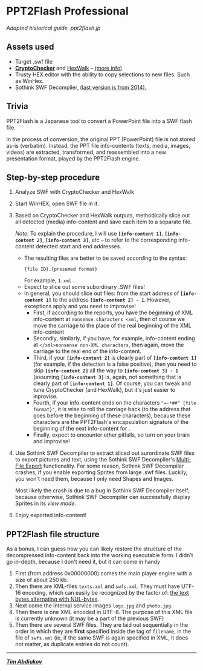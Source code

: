 # PPT2Flash Professional
*Adapted historical guide. ppt2flash.jp*

## Assets used

* Target .swf file
* **[CryptoChecker](https://github.com/TAbdiukov/Reverse_CryptoChecker)** and [HexWalk](https://github.com/gcarmix/HexWalk/) – [(more info)](https://github.com/TAbdiukov/extract/blob/main/JAR.md)  
* Trusty HEX editor with the ability to copy selections to new files. Such as WinHex.  
* Sothink SWF Decompiler, [(last version is from 2014).](https://es.wikipedia.org/wiki/Sothink_SWF_Decompiler)

## Trivia

PPT2Flash is a Japanese tool to convert a PowerPoint file into a SWF flash file.  

In the process of conversion, the original PPT (PowerPoint) file is not stored as-is (verbatim). Instead, the PPT file info-contents (texts, media, images, videos) are extracted, transformed, and reassembled into a new presentation format, played by the PPT2Flash engine.

## Step-by-step procedure

1. Analyze SWF with CryptoChecker and HexWalk
2. Start WinHEX, open SWF file in it.
3. Based on CryptoChecker and HexWalk outputs, methodically slice out all detected (media) info-content and save each item to a separate file.  

	*Note:* To explain the procedure, I will use  **`[info-content 1]`**, **`[info-content 2]`**, **`[info-content 3]`**, etc – to refer to the corresponding info-content detected start and end addresses.  
	* The resulting files are better to be saved according to the syntax: 
		```
		{file ID}.{presumed format}
		```  
		For example, `1.xml` . 
	* Expect to slice out some subordinary .SWF files!
	* In general, you should slice out files: from the start address of **`[info-content 1]`** to the address **`[info-content 2] - 1`**. However, exceptions apply and you need to improvise!
		- First, if according to the reports, you have the beginning of XML info-content at `nonsense characters <xml`, then of course we move the carriage to the place of the real beginning of the XML info-content
		- Secondly, similarly, if you have, for example, info-content ending at `</xml>nonsense non-XML characters`, then again, move the carriage to the real end of the info-content.
		- Third, if your **`[info-content 2]`** is clearly part of **`[info-content 1]`** (for example, if the detection is a false positive), then you need to skip **`[info-content 2]`** all the way to **`[info-content 3] - 1`** (assuming **`[info-content 3]`** is, again, not something that is clearly part of **`[info-content 1]`**. Of course, you can tweak and tune CryptoChecker (and HexWalk), but it's just easier to inprovise.
		- Fourth, if your info-content ends on the characters `"=-*##^ {file format}"`, it is wise to roll the carriage back (to the address that goes before the beginning of these characters), because these characters are the PPT2Flash's encapsulation signature of the beginning of the next info-content for .
		- Finally, expect to encounter other pitfalls, so turn on your brain and improvise!
4. Use Sothink SWF Decompiler to extract sliced out surordinate SWF files to export pictures and text, using the Sothink SWF Decompiler's <ins>Multi-File Export</ins> functionality. For some reason, Sothink SWF Decompiler crashes, if you enable exporting Sprites from large .swf files. Luckily, you won't need them, because I only need Shapes and Images. 

	Most likely the crash is due to a bug in Sothink SWF Decompiler itself, because otherwise, Sothink SWF Decompiler can successfully display Sprites in its *view mode*.

5. Enjoy exported info-content!

## PPT2Flash file structure

As a bonus, I can guess how you can likely restore the structure of the decompressed info-content back into the working executable form. I didn’t go in-depth, because I don't need it, but it can come in handy

1. First (from address 0x00000000) comes the main player engine with a size of about 250 kb.
2. Then there are XML-files `texts.xml` and `swfs.xml`. They must have UTF-16 encoding, which can easily be recognized by the factor of: [the text bytes alternating with NUL-bytes](https://stackoverflow.com/q/50070289).
3. Next come the internal service images `logo.jpg` and `photo.jpg`. 
4. Then there is one XML encoded in UTF-8. The purpose of this XML file is currently unknown (it may be a part of the previous SWF)
5. Then there are several SWF files. They are laid out sequentially in the order in which they are **first** specified inside the tag of `filename`, in the file of `swfs.xml` (ie, if the same SWF is again specified in XML, it does not matter, as duplicate entries do not count).

---------------------------------

***[Tim Abdiukov](https://github.com/TAbdiukov)***
